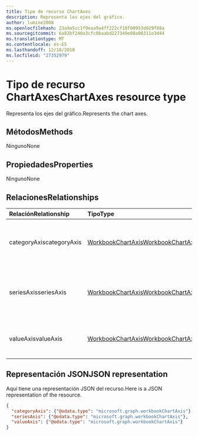 ```yaml
---
title: Tipo de recurso ChartAxes
description: Representa los ejes del gráfico.
author: lumine2008
ms.openlocfilehash: 23a9a5cc1f9eaa9a4ff222cf18f00953d829f88a
ms.sourcegitcommit: 6a82bf240a3cfc0baabd227349e08a08311e3d44
ms.translationtype: MT
ms.contentlocale: es-ES
ms.lasthandoff: 12/18/2018
ms.locfileid: "27352979"
---
```

# <a name="chartaxes-resource-type"></a><span data-ttu-id="c9117-103">Tipo de recurso ChartAxes</span><span class="sxs-lookup"><span data-stu-id="c9117-103">ChartAxes resource type</span></span>

<span data-ttu-id="c9117-104">Representa los ejes del gráfico.</span><span class="sxs-lookup"><span data-stu-id="c9117-104">Represents the chart axes.</span></span>


## <a name="methods"></a><span data-ttu-id="c9117-105">Métodos</span><span class="sxs-lookup"><span data-stu-id="c9117-105">Methods</span></span>
<span data-ttu-id="c9117-106">Ninguno</span><span class="sxs-lookup"><span data-stu-id="c9117-106">None</span></span>

## <a name="properties"></a><span data-ttu-id="c9117-107">Propiedades</span><span class="sxs-lookup"><span data-stu-id="c9117-107">Properties</span></span>
<span data-ttu-id="c9117-108">Ninguno</span><span class="sxs-lookup"><span data-stu-id="c9117-108">None</span></span>

## <a name="relationships"></a><span data-ttu-id="c9117-109">Relaciones</span><span class="sxs-lookup"><span data-stu-id="c9117-109">Relationships</span></span>
| <span data-ttu-id="c9117-110">Relación</span><span class="sxs-lookup"><span data-stu-id="c9117-110">Relationship</span></span> | <span data-ttu-id="c9117-111">Tipo</span><span class="sxs-lookup"><span data-stu-id="c9117-111">Type</span></span>   |<span data-ttu-id="c9117-112">Descripción</span><span class="sxs-lookup"><span data-stu-id="c9117-112">Description</span></span>|
|:---------------|:--------|:----------|
|<span data-ttu-id="c9117-113">categoryAxis</span><span class="sxs-lookup"><span data-stu-id="c9117-113">categoryAxis</span></span>|[<span data-ttu-id="c9117-114">WorkbookChartAxis</span><span class="sxs-lookup"><span data-stu-id="c9117-114">WorkbookChartAxis</span></span>](chartaxis.md)|<span data-ttu-id="c9117-p101">Representa el eje de categorías de un gráfico. Solo lectura.</span><span class="sxs-lookup"><span data-stu-id="c9117-p101">Represents the category axis in a chart. Read-only.</span></span>|
|<span data-ttu-id="c9117-117">seriesAxis</span><span class="sxs-lookup"><span data-stu-id="c9117-117">seriesAxis</span></span>|[<span data-ttu-id="c9117-118">WorkbookChartAxis</span><span class="sxs-lookup"><span data-stu-id="c9117-118">WorkbookChartAxis</span></span>](chartaxis.md)|<span data-ttu-id="c9117-p102">Representa el eje de series de un gráfico tridimensional. Solo lectura.</span><span class="sxs-lookup"><span data-stu-id="c9117-p102">Represents the series axis of a 3-dimensional chart. Read-only.</span></span>|
|<span data-ttu-id="c9117-121">valueAxis</span><span class="sxs-lookup"><span data-stu-id="c9117-121">valueAxis</span></span>|[<span data-ttu-id="c9117-122">WorkbookChartAxis</span><span class="sxs-lookup"><span data-stu-id="c9117-122">WorkbookChartAxis</span></span>](chartaxis.md)|<span data-ttu-id="c9117-p103">Representa el eje de valores de un eje. Solo lectura.</span><span class="sxs-lookup"><span data-stu-id="c9117-p103">Represents the value axis in an axis. Read-only.</span></span>|

## <a name="json-representation"></a><span data-ttu-id="c9117-125">Representación JSON</span><span class="sxs-lookup"><span data-stu-id="c9117-125">JSON representation</span></span>

<span data-ttu-id="c9117-126">Aquí tiene una representación JSON del recurso.</span><span class="sxs-lookup"><span data-stu-id="c9117-126">Here is a JSON representation of the resource.</span></span>

<!--{
  "blockType": "resource",
  "optionalProperties": [],
  "baseType": "microsoft.graph.entity",
  "@odata.type": "microsoft.graph.workbookChartAxes"
}-->

```json
{
  "categoryAxis": {"@odata.type": "microsoft.graph.workbookChartAxis"},
  "seriesAxis": {"@odata.type": "microsoft.graph.workbookChartAxis"},
  "valueAxis": {"@odata.type": "microsoft.graph.workbookChartAxis"}
}

```

<!-- uuid: 8fcb5dbc-d5aa-4681-8e31-b001d5168d79
2015-10-25 14:57:30 UTC -->
<!-- {
  "type": "#page.annotation",
  "description": "ChartAxes resource",
  "keywords": "",
  "section": "documentation",
  "tocPath": ""
}-->